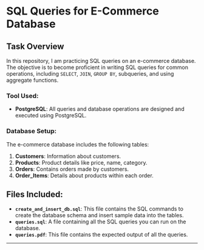 # SQL Queries for E-Commerce Database

## Task Overview
In this repository, I am practicing SQL queries on an e-commerce database. The objective is to become proficient in writing SQL queries for common operations, including `SELECT`, `JOIN`, `GROUP BY`, subqueries, and using aggregate functions.

### Tool Used:
- **PostgreSQL**: All queries and database operations are designed and executed using PostgreSQL.
  
### Database Setup:
The e-commerce database includes the following tables:

1. **Customers**: Information about customers.
2. **Products**: Product details like price, name, category.
3. **Orders**: Contains orders made by customers.
4. **Order_Items**: Details about products within each order.

## Files Included:
- **`create_and_insert_db.sql`**: This file contains the SQL commands to create the database schema and insert sample data into the tables.
- **`queries.sql`**: A file containing all the SQL queries you can run on the database.
- **`queries.pdf`**: This file contains the expected output of all the queries.

---
